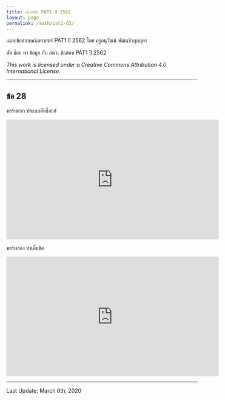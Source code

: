 ```yaml
---
title: เฉลยข้อ PAT1 ปี 2562
layout: page
permalink: /math/pat1-62/
---
```


เฉลยข้อสอบคณิตศาสตร์ PAT1 ปี 2562 โดย ครูอนุวัฒน์ พัฒนชีวกุลบุตร

ตัด ช๊อย หา ข้อถูก กับ อนว. 
ข้อสอบ PAT1 ปี 2562

*This work is licensed under a Creative Commons Attribution 4.0 International License.*

---

## ข้อ 28
พาร์ทแรก ทำแบบตัดช๊อยส์ 
<iframe width="560" height="315" src="https://www.youtube.com/embed/POoYtbr8V-Y" frameborder="0" allow="accelerometer; autoplay; encrypted-media; gyroscope; picture-in-picture" allowfullscreen></iframe>

พาร์ทสอง ทำเต็มข้อ
<iframe width="560" height="315" src="https://www.youtube.com/embed/wArfX_iRr-k" frameborder="0" allow="accelerometer; autoplay; encrypted-media; gyroscope; picture-in-picture" allowfullscreen></iframe>

---

Last Update: March 6th, 2020
